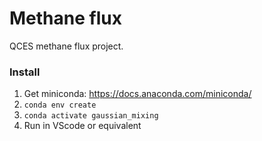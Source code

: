 # Methane flux
QCES methane flux project.

### Install
1. Get miniconda: https://docs.anaconda.com/miniconda/
2. `conda env create`
3. `conda activate gaussian_mixing`
4. Run in VScode or equivalent

